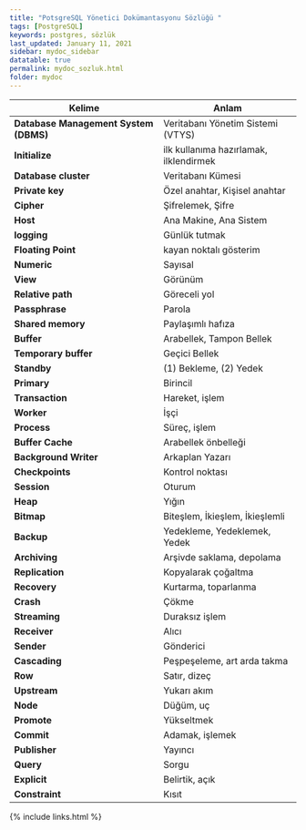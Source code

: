 ```yaml
---
title: "PotsgreSQL Yönetici Dokümantasyonu Sözlüğü "
tags: [PostgreSQL]
keywords: postgres, sözlük
last_updated: January 11, 2021
sidebar: mydoc_sidebar
datatable: true
permalink: mydoc_sozluk.html
folder: mydoc
---
```


<div class="datatable-begin"></div>

Kelime  | Anlam |
------- | ------------|
**Database Management System (DBMS)** | Veritabanı Yönetim Sistemi (VTYS) |
**Initialize** | ilk kullanıma hazırlamak, ilklendirmek |
**Database cluster** | Veritabanı Kümesi |
**Private key** | Özel anahtar, Kişisel anahtar |
**Cipher** | Şifrelemek, Şifre |
**Host** | Ana Makine, Ana Sistem |
**logging** | Günlük tutmak |
**Floating Point** | kayan noktalı gösterim |
**Numeric** | Sayısal |
**View** | Görünüm |
**Relative path** | Göreceli yol |
**Passphrase** | Parola |
**Shared memory** | Paylaşımlı hafıza |
**Buffer** | Arabellek, Tampon Bellek |
**Temporary buffer** | Geçici Bellek |
**Standby** | (1) Bekleme, (2) Yedek |
**Primary** | Birincil |
**Transaction** | Hareket, işlem |
**Worker** | İşçi |
**Process** | Süreç, işlem |
**Buffer Cache** | Arabellek önbelleği |
**Background Writer** | Arkaplan Yazarı |
**Checkpoints** | Kontrol noktası |
**Session** | Oturum |
**Heap** | Yığın |
**Bitmap** | Biteşlem, İkieşlem, İkieşlemli |
**Backup** | Yedekleme, Yedeklemek, Yedek |
**Archiving** | Arşivde saklama, depolama |
**Replication** | Kopyalarak çoğaltma |
**Recovery** | Kurtarma, toparlanma |
**Crash** | Çökme |
**Streaming** | Duraksız işlem |
**Receiver** | Alıcı |
**Sender** | Gönderici |
**Cascading** | Peşpeşeleme, art arda takma |
**Row** | Satır, dizeç |
**Upstream** | Yukarı akım |
**Node** | Düğüm, uç |
**Promote** | Yükseltmek |
**Commit** | Adamak, işlemek |
**Publisher** | Yayıncı |
**Query** | Sorgu |
**Explicit** | Belirtik, açık |
**Constraint** | Kısıt |

<div class="datatable-end"></div>

{% include links.html %}
